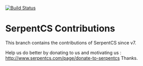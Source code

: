 [![Build Status](https://travis-ci.org/JayVora-SerpentCS/SerpentCS_Contributions.svg?branch=10.0)](https://travis-ci.org/JayVora-SerpentCS/SerpentCS_Contributions)

SerpentCS Contributions
============================

This branch contains the contributions of SerpentCS since v7.

Help us do better by donating to us and motivating us : http://www.serpentcs.com/page/donate-to-serpentcs
Thanks.
